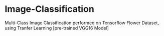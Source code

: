 # Image-Classification

Multi-Class Image Classification performed on Tensorflow Flower Dataset, using Tranfer Learning [pre-trained VGG16 Model]
